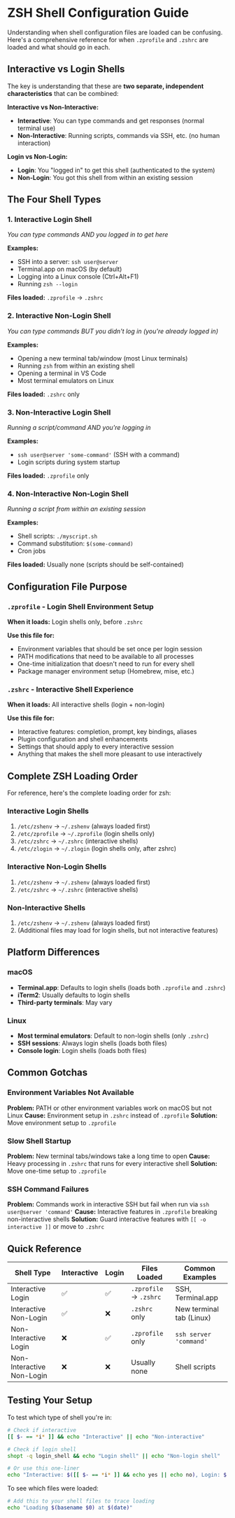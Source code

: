 # ZSH Shell Configuration Guide

Understanding when shell configuration files are loaded can be confusing. Here's a comprehensive reference for when `.zprofile` and `.zshrc` are loaded and what should go in each.

## Interactive vs Login Shells

The key is understanding that these are **two separate, independent characteristics** that can be combined:

**Interactive vs Non-Interactive:**
- **Interactive**: You can type commands and get responses (normal terminal use)
- **Non-Interactive**: Running scripts, commands via SSH, etc. (no human interaction)

**Login vs Non-Login:**
- **Login**: You "logged in" to get this shell (authenticated to the system)
- **Non-Login**: You got this shell from within an existing session

## The Four Shell Types

### 1. Interactive Login Shell
*You can type commands AND you logged in to get here*

**Examples:**
- SSH into a server: `ssh user@server`
- Terminal.app on macOS (by default)
- Logging into a Linux console (Ctrl+Alt+F1)
- Running `zsh --login`

**Files loaded:** `.zprofile` → `.zshrc`

### 2. Interactive Non-Login Shell
*You can type commands BUT you didn't log in (you're already logged in)*

**Examples:**
- Opening a new terminal tab/window (most Linux terminals)
- Running `zsh` from within an existing shell
- Opening a terminal in VS Code
- Most terminal emulators on Linux

**Files loaded:** `.zshrc` only

### 3. Non-Interactive Login Shell
*Running a script/command AND you're logging in*

**Examples:**
- `ssh user@server 'some-command'` (SSH with a command)
- Login scripts during system startup

**Files loaded:** `.zprofile` only

### 4. Non-Interactive Non-Login Shell
*Running a script from within an existing session*

**Examples:**
- Shell scripts: `./myscript.sh`
- Command substitution: `$(some-command)`
- Cron jobs

**Files loaded:** Usually none (scripts should be self-contained)

## Configuration File Purpose

### `.zprofile` - Login Shell Environment Setup
**When it loads:** Login shells only, before `.zshrc`

**Use this file for:**
- Environment variables that should be set once per login session
- PATH modifications that need to be available to all processes
- One-time initialization that doesn't need to run for every shell
- Package manager environment setup (Homebrew, mise, etc.)

### `.zshrc` - Interactive Shell Experience
**When it loads:** All interactive shells (login + non-login)

**Use this file for:**
- Interactive features: completion, prompt, key bindings, aliases
- Plugin configuration and shell enhancements
- Settings that should apply to every interactive session
- Anything that makes the shell more pleasant to use interactively

## Complete ZSH Loading Order

For reference, here's the complete loading order for zsh:

### Interactive Login Shells
1. `/etc/zshenv` → `~/.zshenv` (always loaded first)
2. `/etc/zprofile` → `~/.zprofile` (login shells only)
3. `/etc/zshrc` → `~/.zshrc` (interactive shells)
4. `/etc/zlogin` → `~/.zlogin` (login shells only, after zshrc)

### Interactive Non-Login Shells
1. `/etc/zshenv` → `~/.zshenv` (always loaded first)
2. `/etc/zshrc` → `~/.zshrc` (interactive shells)

### Non-Interactive Shells
1. `/etc/zshenv` → `~/.zshenv` (always loaded first)
2. (Additional files may load for login shells, but not interactive features)

## Platform Differences

### macOS
- **Terminal.app**: Defaults to login shells (loads both `.zprofile` and `.zshrc`)
- **iTerm2**: Usually defaults to login shells
- **Third-party terminals**: May vary

### Linux
- **Most terminal emulators**: Default to non-login shells (only `.zshrc`)
- **SSH sessions**: Always login shells (loads both files)
- **Console login**: Login shells (loads both files)

## Common Gotchas

### Environment Variables Not Available
**Problem:** PATH or other environment variables work on macOS but not Linux
**Cause:** Environment setup in `.zshrc` instead of `.zprofile`
**Solution:** Move environment setup to `.zprofile`

### Slow Shell Startup
**Problem:** New terminal tabs/windows take a long time to open
**Cause:** Heavy processing in `.zshrc` that runs for every interactive shell
**Solution:** Move one-time setup to `.zprofile`

### SSH Command Failures
**Problem:** Commands work in interactive SSH but fail when run via `ssh user@server 'command'`
**Cause:** Interactive features in `.zprofile` breaking non-interactive shells
**Solution:** Guard interactive features with `[[ -o interactive ]]` or move to `.zshrc`

## Quick Reference

| Shell Type | Interactive | Login | Files Loaded | Common Examples |
|------------|-------------|-------|--------------|-----------------|
| Interactive Login | ✅ | ✅ | `.zprofile` → `.zshrc` | SSH, Terminal.app |
| Interactive Non-Login | ✅ | ❌ | `.zshrc` only | New terminal tab (Linux) |
| Non-Interactive Login | ❌ | ✅ | `.zprofile` only | `ssh server 'command'` |
| Non-Interactive Non-Login | ❌ | ❌ | Usually none | Shell scripts |

## Testing Your Setup

To test which type of shell you're in:

```bash
# Check if interactive
[[ $- == *i* ]] && echo "Interactive" || echo "Non-interactive"

# Check if login shell  
shopt -q login_shell && echo "Login shell" || echo "Non-login shell"

# Or use this one-liner
echo "Interactive: $([[ $- == *i* ]] && echo yes || echo no), Login: $(shopt -q login_shell && echo yes || echo no)"
```

To see which files were loaded:
```bash
# Add this to your shell files to trace loading
echo "Loading $(basename $0) at $(date)"
```
